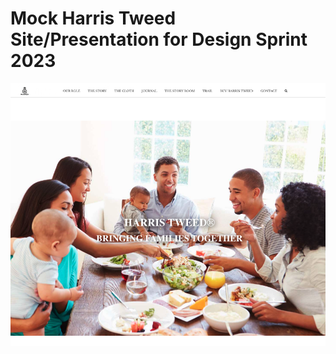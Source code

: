 # Mock Harris Tweed Site/Presentation for Design Sprint 2023 

![Harris Tweed_Web Design Screenshot](Harris_Tweed_Web_Design_Screenshot.png)